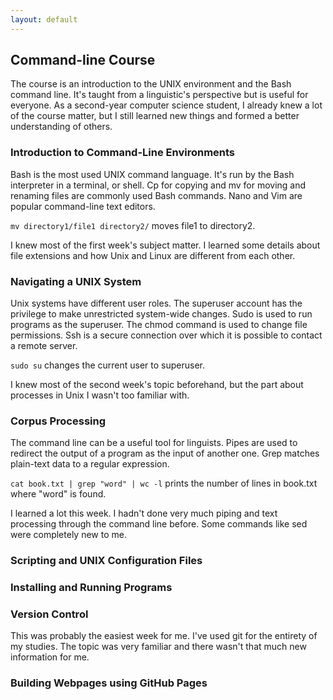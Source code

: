 ```yaml
---
layout: default
---
```


## Command-line Course
The course is an introduction to the UNIX environment and the Bash command line. It's taught from a linguistic's perspective but is useful for everyone. As a second-year computer science student, I already knew a lot of the course matter, but I still learned new things and formed a better understanding of others.

### Introduction to Command-Line Environments
Bash is the most used UNIX command language. It's run by the Bash interpreter in a terminal, or shell. Cp for copying and mv for moving and renaming files are commonly used Bash commands. Nano and Vim are popular command-line text editors.

`mv directory1/file1 directory2/` moves file1 to directory2.

I knew most of the first week's subject matter. I learned some details about file extensions and how Unix and Linux are different from each other.

### Navigating a UNIX System
Unix systems have different user roles. The superuser account has the privilege to make unrestricted system-wide changes. Sudo is used to run programs as the superuser. The chmod command is used to change file permissions. Ssh is a secure connection over which it is possible to contact a remote server.

`sudo su` changes the current user to superuser.

I knew most of the second week's topic beforehand, but the part about processes in Unix I wasn't too familiar with.

### Corpus Processing
The command line can be a useful tool for linguists. Pipes are used to redirect the output of a program as the input of another one. Grep matches plain-text data to a regular expression.

`cat book.txt | grep "word" | wc -l` prints the number of lines in book.txt where "word" is found.

I learned a lot this week. I hadn't done very much piping and text processing through the command line before. Some commands like sed were completely new to me.

### Scripting and UNIX Configuration Files

### Installing and Running Programs

### Version Control

This was probably the easiest week for me. I've used git for the entirety of my studies. The topic was very familiar and there wasn't that much new information for me.

### Building Webpages using GitHub Pages